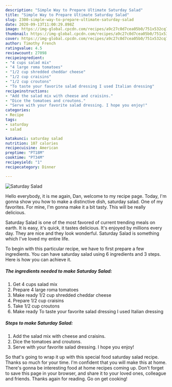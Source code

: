 ```yaml
---
description: "Simple Way to Prepare Ultimate Saturday Salad"
title: "Simple Way to Prepare Ultimate Saturday Salad"
slug: 2300-simple-way-to-prepare-ultimate-saturday-salad
date: 2020-09-13T11:00:29.898Z
image: https://img-global.cpcdn.com/recipes/a9c27c0d7cea05b0/751x532cq70/saturday-salad-recipe-main-photo.jpg
thumbnail: https://img-global.cpcdn.com/recipes/a9c27c0d7cea05b0/751x532cq70/saturday-salad-recipe-main-photo.jpg
cover: https://img-global.cpcdn.com/recipes/a9c27c0d7cea05b0/751x532cq70/saturday-salad-recipe-main-photo.jpg
author: Timothy French
ratingvalue: 4.5
reviewcount: 27098
recipeingredient:
- "4 cups salad mix"
- "4 large roma tomatoes"
- "1/2 cup shredded cheddar cheese"
- "1/2 cup craisins"
- "1/2 cup croutons"
- "To taste your favorite salad dressing I used Italian dressing"
recipeinstructions:
- "Add the salad mix with cheese and craisins."
- "Dice the tomatoes and croutons."
- "Serve with your favorite salad dressing. I hope you enjoy!"
categories:
- Recipe
tags:
- saturday
- salad

katakunci: saturday salad 
nutrition: 107 calories
recipecuisine: American
preptime: "PT18M"
cooktime: "PT34M"
recipeyield: "1"
recipecategory: Dinner

---
```



![Saturday Salad](https://img-global.cpcdn.com/recipes/a9c27c0d7cea05b0/751x532cq70/saturday-salad-recipe-main-photo.jpg)

Hello everybody, it is me again, Dan, welcome to my recipe page. Today, I'm gonna show you how to make a distinctive dish, saturday salad. One of my favorites. For mine, I'm gonna make it a bit tasty. This will be really delicious.

Saturday Salad is one of the most favored of current trending meals on earth. It is easy, it's quick, it tastes delicious. It's enjoyed by millions every day. They are nice and they look wonderful. Saturday Salad is something which I've loved my entire life.




To begin with this particular recipe, we have to first prepare a few ingredients. You can have saturday salad using 6 ingredients and 3 steps. Here is how you can achieve it.

<!--inarticleads1-->

##### The ingredients needed to make Saturday Salad:

1. Get 4 cups salad mix
1. Prepare 4 large roma tomatoes
1. Make ready 1/2 cup shredded cheddar cheese
1. Prepare 1/2 cup craisins
1. Take 1/2 cup croutons
1. Make ready To taste your favorite salad dressing I used Italian dressing




<!--inarticleads2-->

##### Steps to make Saturday Salad:

1. Add the salad mix with cheese and craisins.
1. Dice the tomatoes and croutons.
1. Serve with your favorite salad dressing. I hope you enjoy!




So that's going to wrap it up with this special food saturday salad recipe. Thanks so much for your time. I'm confident that you will make this at home. There's gonna be interesting food at home recipes coming up. Don't forget to save this page in your browser, and share it to your loved ones, colleague and friends. Thanks again for reading. Go on get cooking!
